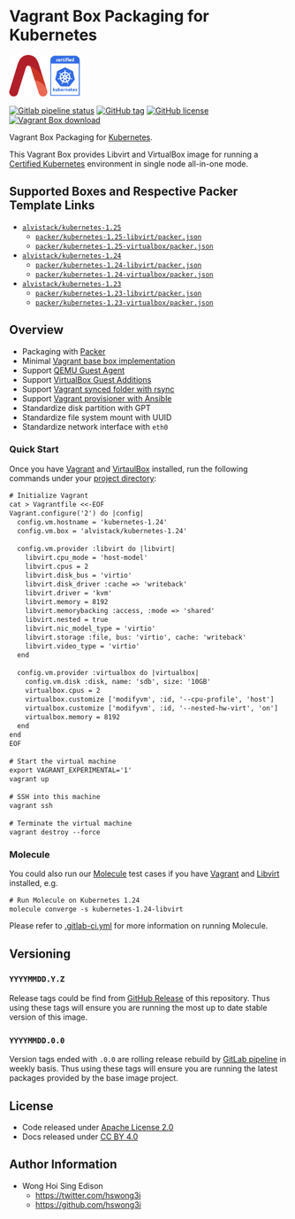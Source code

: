# Vagrant Box Packaging for Kubernetes

<a href="https://alvistack.com" title="AlviStack" target="_blank"><img src="/alvistack.svg" height="75" alt="AlviStack"></a>
<a href="https://landscape.cncf.io/?selected=alvi-stack-vagrant-box-packaging-for-kubernetes" title="Certified Kubernetes" target="_blank"><img src="https://github.com/cncf/artwork/blob/master/projects/kubernetes/certified-kubernetes/versionless/color/certified-kubernetes-color.svg" height="75" alt="Certified Kubernetes"></a>

[![Gitlab pipeline status](https://img.shields.io/gitlab/pipeline/alvistack/vagrant-kubernetes/master)](https://gitlab.com/alvistack/vagrant-kubernetes/-/pipelines)
[![GitHub tag](https://img.shields.io/github/tag/alvistack/vagrant-kubernetes.svg)](https://github.com/alvistack/vagrant-kubernetes/tags)
[![GitHub license](https://img.shields.io/github/license/alvistack/vagrant-kubernetes.svg)](https://github.com/alvistack/vagrant-kubernetes/blob/master/LICENSE)
[![Vagrant Box download](https://img.shields.io/badge/dynamic/json?label=alvistack%2Fkubernetes-1.24&query=%24.boxes%5B%3A1%5D.downloads&url=https%3A%2F%2Fapp.vagrantup.com%2Fapi%2Fv1%2Fsearch%3Fq%3Dalvistack%2Fkubernetes-1.24)](https://app.vagrantup.com/alvistack/boxes/kubernetes-1.24)

Vagrant Box Packaging for [Kubernetes](https://github.com/kubernetes/kubernetes).

This Vagrant Box provides Libvirt and VirtualBox image for running a [Certified Kubernetes](https://www.cncf.io/certification/software-conformance/) environment in single node all-in-one mode.

## Supported Boxes and Respective Packer Template Links

  - [`alvistack/kubernetes-1.25`](https://app.vagrantup.com/alvistack/boxes/kubernetes-1.25)
      - [`packer/kubernetes-1.25-libvirt/packer.json`](https://github.com/alvistack/vagrant-kubernetes/blob/master/packer/kubernetes-1.25-libvirt/packer.json)
      - [`packer/kubernetes-1.25-virtualbox/packer.json`](https://github.com/alvistack/vagrant-kubernetes/blob/master/packer/kubernetes-1.25-virtualbox/packer.json)
  - [`alvistack/kubernetes-1.24`](https://app.vagrantup.com/alvistack/boxes/kubernetes-1.24)
      - [`packer/kubernetes-1.24-libvirt/packer.json`](https://github.com/alvistack/vagrant-kubernetes/blob/master/packer/kubernetes-1.24-libvirt/packer.json)
      - [`packer/kubernetes-1.24-virtualbox/packer.json`](https://github.com/alvistack/vagrant-kubernetes/blob/master/packer/kubernetes-1.24-virtualbox/packer.json)
  - [`alvistack/kubernetes-1.23`](https://app.vagrantup.com/alvistack/boxes/kubernetes-1.23)
      - [`packer/kubernetes-1.23-libvirt/packer.json`](https://github.com/alvistack/vagrant-kubernetes/blob/master/packer/kubernetes-1.23-libvirt/packer.json)
      - [`packer/kubernetes-1.23-virtualbox/packer.json`](https://github.com/alvistack/vagrant-kubernetes/blob/master/packer/kubernetes-1.23-virtualbox/packer.json)

## Overview

  - Packaging with [Packer](https://www.packer.io/)
  - Minimal [Vagrant base box implementation](https://www.vagrantup.com/docs/boxes/base)
  - Support [QEMU Guest Agent](https://wiki.qemu.org/Features/GuestAgent)
  - Support [VirtualBox Guest Additions](https://www.virtualbox.org/manual/ch04.html)
  - Support [Vagrant synced folder with rsync](https://www.vagrantup.com/docs/synced-folders/rsync)
  - Support [Vagrant provisioner with Ansible](https://www.vagrantup.com/docs/provisioning/ansible)
  - Standardize disk partition with GPT
  - Standardize file system mount with UUID
  - Standardize network interface with `eth0`

### Quick Start

Once you have [Vagrant](https://www.vagrantup.com/docs/installation) and [VirtaulBox](https://www.virtualbox.org/) installed, run the following commands under your [project directory](https://learn.hashicorp.com/tutorials/vagrant/getting-started-project-setup?in=vagrant/getting-started):

    # Initialize Vagrant
    cat > Vagrantfile <<-EOF
    Vagrant.configure('2') do |config|
      config.vm.hostname = 'kubernetes-1.24'
      config.vm.box = 'alvistack/kubernetes-1.24'
    
      config.vm.provider :libvirt do |libvirt|
        libvirt.cpu_mode = 'host-model'
        libvirt.cpus = 2
        libvirt.disk_bus = 'virtio'
        libvirt.disk_driver :cache => 'writeback'
        libvirt.driver = 'kvm'
        libvirt.memory = 8192
        libvirt.memorybacking :access, :mode => 'shared'
        libvirt.nested = true
        libvirt.nic_model_type = 'virtio'
        libvirt.storage :file, bus: 'virtio', cache: 'writeback'
        libvirt.video_type = 'virtio'
      end
    
      config.vm.provider :virtualbox do |virtualbox|
        config.vm.disk :disk, name: 'sdb', size: '10GB'
        virtualbox.cpus = 2
        virtualbox.customize ['modifyvm', :id, '--cpu-profile', 'host']
        virtualbox.customize ['modifyvm', :id, '--nested-hw-virt', 'on']
        virtualbox.memory = 8192
      end
    end
    EOF
    
    # Start the virtual machine
    export VAGRANT_EXPERIMENTAL='1'
    vagrant up
    
    # SSH into this machine
    vagrant ssh
    
    # Terminate the virtual machine
    vagrant destroy --force

### Molecule

You could also run our [Molecule](https://molecule.readthedocs.io/en/stable/) test cases if you have [Vagrant](https://www.vagrantup.com/) and [Libvirt](https://libvirt.org/) installed, e.g.

    # Run Molecule on Kubernetes 1.24
    molecule converge -s kubernetes-1.24-libvirt

Please refer to [.gitlab-ci.yml](.gitlab-ci.yml) for more information on running Molecule.

## Versioning

### `YYYYMMDD.Y.Z`

Release tags could be find from [GitHub Release](https://github.com/alvistack/vagrant-kubernetes/tags) of this repository. Thus using these tags will ensure you are running the most up to date stable version of this image.

### `YYYYMMDD.0.0`

Version tags ended with `.0.0` are rolling release rebuild by [GitLab pipeline](https://gitlab.com/alvistack/vagrant-kubernetes/-/pipelines) in weekly basis. Thus using these tags will ensure you are running the latest packages provided by the base image project.

## License

  - Code released under [Apache License 2.0](LICENSE)
  - Docs released under [CC BY 4.0](http://creativecommons.org/licenses/by/4.0/)

## Author Information

  - Wong Hoi Sing Edison
      - <https://twitter.com/hswong3i>
      - <https://github.com/hswong3i>
